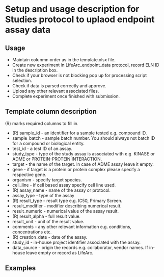 # Setup and usage description for Studies protocol to uplaod endpoint assay data

## Usage
* Maintain colunmn order as in the template.xlsx file.
* Create new experiment in LifeArc_endpoint_data protocol, record ELN ID in the description box.
* Check if your browser is not blocking pop up for processing script selection.
* Check if data is parsed correctly and approve.
* Upload any other relevant associated files.
* Complete experiment once finished with submission.

## Template column description
(R) marks required columns to fill in.
* (R) sample_id - an identifier for a sample tested e.g. compound ID.
* sample_batch - sample batch number. You should always not batch ID for a compound or biological entity.
* test_id - a test ID of an assay.
* study_type - type of the study assay is associated with e.g. KINASE or ADME or PROTEIN-PROTEIN INTERACTION.
* target - the name of the target. In case of ADME assay leave it empty.
* gene - if target is a protein or protein complex please specify a respective gene.
* organism - specify target species.
* cell_line - if cell based assay specify cell line used.
* (R) assay_name - name of the assay or protocol.
* assay_type - type of the assay
* (R) result_type - result type e.g. IC50, Primary Screen.
* result_modifier - modifier describing numerical result.
* result_numeric - numerical value of the assay result.
* (R) result_alpha - full result value.
* result_unit - unit of the result value.
* comments - any other relevant information e.g. conditions, concentrations etc.
* (R) creation_date - date of the assay.
* study_id - in-house project identifier associated with the assay.
* data_source - origin the records e.g. collaborator, vendor names. If in-house leave empty or record as LifeArc.

## Examples

